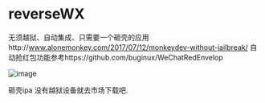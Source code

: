 # reverseWX
无须越狱、自动集成、只需要一个砸壳的应用http://www.alonemonkey.com/2017/07/12/monkeydev-without-jailbreak/
自动抢红包功能参考https://github.com/buginux/WeChatRedEnvelop

![image](https://github.com/sunzhe/reverseWX/raw/master/screenshots/1.jpg)

砸壳ipa 没有越狱设备就去市场下载吧.

